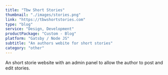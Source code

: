 ```yaml
---
title: "Tbw Short Stories"
thumbnail: "./images/stories.png"
link: "https://tbwshortstories.com"
type: "blog"
service: "Design, Development"
productPackage: "Custom - Blog"
platform: "Gatsby / Node JS"
subtitle: "An authors webite for short stories"
category: "other"
---
```


An short storie website with an admin panel to allow the author to post and edit stories.